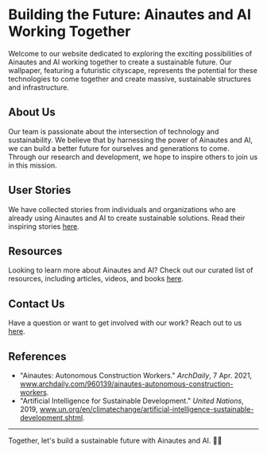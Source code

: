 <!--font:Montserrat-->

# Building the Future: Ainautes and AI Working Together

Welcome to our website dedicated to exploring the exciting possibilities of Ainautes and AI working together to create a sustainable future. Our wallpaper, featuring a futuristic cityscape, represents the potential for these technologies to come together and create massive, sustainable structures and infrastructure.

## About Us

Our team is passionate about the intersection of technology and sustainability. We believe that by harnessing the power of Ainautes and AI, we can build a better future for ourselves and generations to come. Through our research and development, we hope to inspire others to join us in this mission.

## User Stories

We have collected stories from individuals and organizations who are already using Ainautes and AI to create sustainable solutions. Read their inspiring stories [here](#user-stories).

## Resources

Looking to learn more about Ainautes and AI? Check out our curated list of resources, including articles, videos, and books [here](#resources).

## Contact Us

Have a question or want to get involved with our work? Reach out to us [here](#contact-us).

## References

- "Ainautes: Autonomous Construction Workers." *ArchDaily*, 7 Apr. 2021, www.archdaily.com/960139/ainautes-autonomous-construction-workers.
- "Artificial Intelligence for Sustainable Development." *United Nations*, 2019, www.un.org/en/climatechange/artificial-intelligence-sustainable-development.shtml.

---

Together, let's build a sustainable future with Ainautes and AI. 🌱🤖

<!--

Write me content for website with wallpaper which alt text is:

"A futuristic cityscape where Ainautes and AI work together to create massive, sustainable structures and infrastructure."

The name/title of the page should not be 1:1 copy of the alt text but rather a real content of the website which is using this wallpaper.

- Use markdown format 
- Start with heading
- Heading should be short and concise
- The content should look like a real website 
- The website should not be about the wallpaper, wallpaper is just a related background
- Heading should be contain work "wallpaper" or "background"
- Include real sections like references, contact, user stories, etc. use things relevant to the page purpose.
- Feel free to use structure like headings, bullets, numbering, blockquotes, paragraphs, horizontal lines, etc.
- You can use formatting like bold or _italic_
- You can include UTF-8 emojis
- Links should be only #hash anchors (and you can refer to the document itself)
- Do not include images


---


# Building the Future: Ainautes and AI Working Together

Welcome to our website dedicated to exploring the exciting possibilities of Ainautes and AI working together to create a sustainable future. Our wallpaper, featuring a futuristic cityscape, represents the potential for these technologies to come together and create massive, sustainable structures and infrastructure.

## About Us

Our team is passionate about the intersection of technology and sustainability. We believe that by harnessing the power of Ainautes and AI, we can build a better future for ourselves and generations to come. Through our research and development, we hope to inspire others to join us in this mission.

## User Stories

We have collected stories from individuals and organizations who are already using Ainautes and AI to create sustainable solutions. Read their inspiring stories [here](#user-stories).

## Resources

Looking to learn more about Ainautes and AI? Check out our curated list of resources, including articles, videos, and books [here](#resources).

## Contact Us

Have a question or want to get involved with our work? Reach out to us [here](#contact-us).

## References

- "Ainautes: Autonomous Construction Workers." *ArchDaily*, 7 Apr. 2021, www.archdaily.com/960139/ainautes-autonomous-construction-workers.
- "Artificial Intelligence for Sustainable Development." *United Nations*, 2019, www.un.org/en/climatechange/artificial-intelligence-sustainable-development.shtml.

---

Together, let's build a sustainable future with Ainautes and AI. 🌱🤖

-->
